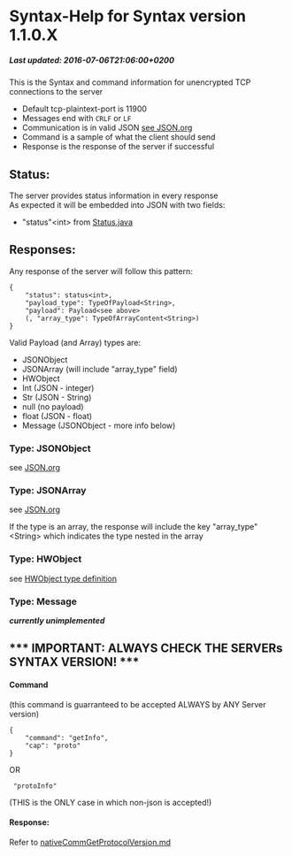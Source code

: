 # Syntax-Help for Syntax version 1.1.0.X
##### Last updated: 2016-07-06T21:06:00+0200

This is the Syntax and command information for unencrypted TCP connections to the server  
- Default tcp-plaintext-port is 11900  
- Messages end with ```CRLF``` or ```LF```
- Communication is in valid JSON [see JSON.org](http://json.org)  
- Command is a sample of what the client should send  
- Response is the response of the server if successful  
  
  
## Status:
The server provides status information in every response  
As expected it will be embedded into JSON with two fields:  
- "status"\<int\> from [Status.java](https://github.com/MarkL4YG/Homework_Server/blob/Latest/src/main/java/de/mlessmann/network/Status.java)  

## Responses:  
Any response of the server will follow this pattern:  
```
{  
	"status": status<int>,  
	"payload_type": TypeOfPayload<String>,  
	"payload": Payload<see above>	 
	(, "array_type": TypeOfArrayContent<String>)
}  
```
  
Valid Payload (and Array) types are:  
* JSONObject  
* JSONArray (will include "array_type" field)
* HWObject  
* Int (JSON - integer)  
* Str (JSON - String)  
* null (no payload)  
* float (JSON - float)  
* Message (JSONObject - more info below)

### Type: JSONObject
  
see [JSON.org](http://json.org)  
  
### Type: JSONArray  
  
see [JSON.org](http://json.org)  
  
If the type is an array, the response will include the key "array_type"\<String\> which indicates the type nested in the array  
  
### Type: HWObject  
  
see [HWObject type definition](https://github.com/MarkL4YG/Homework_Server/blob/Latest/wiki/types/HWObject.md)  
  
### Type: Message  
  
___currently unimplemented___  
  
  
## *** IMPORTANT: ALWAYS CHECK THE SERVERs SYNTAX VERSION! ***  
#### Command
(this command is guarranteed to be accepted ALWAYS by ANY Server version)
```
{  
	"command": "getInfo",  
	"cap": "proto"  
}  
```
 OR
```
 "protoInfo"
```
(THIS is the ONLY case in which non-json is accepted!)
#### Response:
Refer to [nativeCommGetProtocolVersion.md](https://github.com/MarkL4YG/Homework_Server/blob/Latest/wiki/commands/nativeCommGetProtocolVersion.md)

